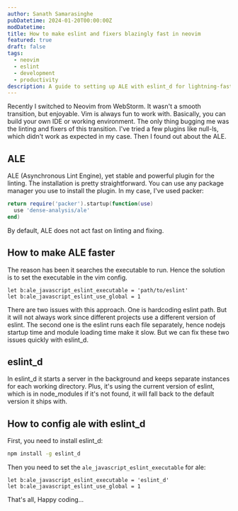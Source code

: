 ```yaml
---
author: Sanath Samarasinghe
pubDatetime: 2024-01-20T00:00:00Z
modDatetime:
title: How to make eslint and fixers blazingly fast in neovim
featured: true
draft: false
tags:
  - neovim
  - eslint
  - development
  - productivity
description: A guide to setting up ALE with eslint_d for lightning-fast linting in Neovim
---
```


Recently I switched to Neovim from WebStorm. It wasn't a smooth transition, but enjoyable. Vim is always fun to work with. Basically, you can build your own IDE or working environment. The only thing bugging me was the linting and fixers of this transition. I've tried a few plugins like null-ls, which didn't work as expected in my case. Then I found out about the ALE.

## ALE

ALE (Asynchronous Lint Engine), yet stable and powerful plugin for the linting. The installation is pretty straightforward. You can use any package manager you use to install the plugin. In my case, I've used packer:

```lua
return require('packer').startup(function(use)
  use 'dense-analysis/ale'
end)
```

By default, ALE does not act fast on linting and fixing.

## How to make ALE faster

The reason has been it searches the executable to run. Hence the solution is to set the executable in the vim config.

```vim
let b:ale_javascript_eslint_executable = 'path/to/eslint'
let b:ale_javascript_eslint_use_global = 1
```

There are two issues with this approach. One is hardcoding eslint path. But it will not always work since different projects use a different version of eslint. The second one is the eslint runs each file separately, hence nodejs startup time and module loading time make it slow. But we can fix these two issues quickly with eslint_d.

## eslint_d

In eslint_d it starts a server in the background and keeps separate instances for each working directory. Plus, it's using the current version of eslint, which is in node_modules if it's not found, it will fall back to the default version it ships with.

## How to config ale with eslint_d

First, you need to install eslint_d:

```bash
npm install -g eslint_d
```

Then you need to set the `ale_javascript_eslint_executable` for ale:

```vim
let b:ale_javascript_eslint_executable = 'eslint_d'
let b:ale_javascript_eslint_use_global = 1
```

That's all, Happy coding...
